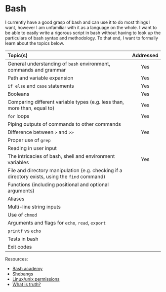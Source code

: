 # Bash
I currently have a good grasp of bash and can use it to do most things I want, however I am unfamiliar with it as a 
language on the whole. I want to be able to easily write a rigorous script in bash without having to look up 
the particulars of bash syntax and methodology. To that end, I want to formally learn about the topics below.   

| Topic(s) | Addressed |
| :------- | :-------: |
| General understanding of `bash` environment, commands and grammar | Yes |
| Path and variable expansion | Yes |
| `if else` and `case` statements | Yes |
| Booleans | Yes |
| Comparing different variable types (e.g. less than, more than, equal to) | Yes |
| `for` loops | Yes |
| Piping outputs of commands to other commands |
| Difference between `>` and `>>` | Yes |
| Proper use of `grep` |
| Reading in user input |
| The intricacies of bash, shell and environment variables | Yes |
| File and directory manipulation (e.g. checking if a directory exists, using the `find` command) |
| Functions (including positional and optional arguments) |
| Aliases |
| Multi-line string inputs |
| Use of `chmod` |
| Arguments and flags for `echo`, `read`, `export` |
| `printf` vs `echo` |
| Tests in bash |
| Exit codes |

Resources:
* [Bash academy](https://www.bash.academy)
* [Shebangs](https://en.wikipedia.org/wiki/Shebang_%28Unix%29)
* [Linux/unix permissions](https://www.tutorialspoint.com/unix/unix-file-permission.htm)
* [What is truth?](http://tldp.org/LDP/abs/html/testconstructs.html)
